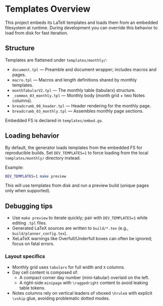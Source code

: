 # Templates Overview

This project embeds its LaTeX templates and loads them from an embedded filesystem at runtime.
During development you can override this behavior to load from disk for fast iteration.

## Structure

Templates are flattened under `templates/monthly/`:

- `document.tpl` — Preamble and document wrapper; includes macros and pages.
- `macro.tpl` — Macros and length definitions shared by monthly templates.
- `monthTabularV2.tpl` — The monthly table (tabularx) structure.
- `_common_03_monthly.tpl` — Monthly body (month grid + two Notes columns).
- `breadcrumb_00_header.tpl` — Header rendering for the monthly page.
- `breadcrumb_03_monthly.tpl` — Assembles monthly page sections.

Embedded FS is declared in `templates/embed.go`.

## Loading behavior

By default, the generator loads templates from the embedded FS for reproducible builds.
Set `DEV_TEMPLATES=1` to force loading from the local `templates/monthly/` directory instead.

Example:

```zsh
DEV_TEMPLATES=1 make preview
```

This will use templates from disk and run a preview build (unique pages only when supported).

## Debugging tips

- Use `make preview` to iterate quickly; pair with `DEV_TEMPLATES=1` while editing `.tpl` files.
- Generated LaTeX sources are written to `build/*.tex` (e.g., `build/planner_config.tex`).
- XeLaTeX warnings like Overfull/Underfull boxes can often be ignored; focus on fatal errors.

### Layout specifics

- Monthly grid uses `tabularx` for full width and `X` columns.
- Day cell content is composed of:
  - A compact corner day number (mini-tabular) overlaid on the left.
  - A right-side `minipage` with `\raggedright` content to avoid leaking table tokens.
- Notes columns rely on vertical leaders of vboxed `\hrule`s with explicit `\vskip` glue, avoiding problematic dotted modes.
